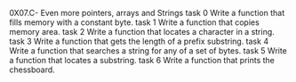 0X07.C- Even more pointers, arrays and Strings
task 0 Write a function that fills memory with a constant byte.
task 1 Write a function that copies memory area.
task 2 Write a function that locates a character in a string.
task 3 Write a function that gets the length of a prefix substring.
task 4 Write a function that searches a string for any of a set of bytes.
task 5 Write a function that locates a substring.
task 6 Write a function that prints the chessboard.
